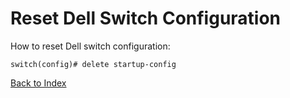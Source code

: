 # Reset Dell Switch Configuration

How to reset Dell switch configuration:

```text
switch(config)# delete startup-config
```

[Back to Index](index.md)

